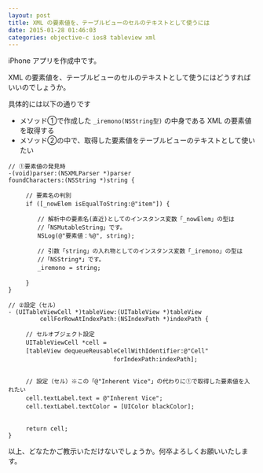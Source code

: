 ```yaml
---
layout: post
title: XML の要素値を、テーブルビューのセルのテキストとして使うには
date: 2015-01-28 01:46:03
categories: objective-c ios8 tableview xml
---
```

<!-- {% raw %} -->
<p>iPhone アプリを作成中です。</p>

<p>XML の要素値を、テーブルビューのセルのテキストとして使うにはどうすればいいのでしょうか。</p>

<p>具体的には以下の通りです</p>

<ul>
<li>メソッド①で作成した <code>_iremono(NSString型)</code> の中身である XML の要素値を取得する</li>
<li>メソッド②の中で、取得した要素値をテーブルビューのテキストとして使いたい</li>
</ul>

<pre class="lang-objc prettyprint-override"><code>// ①要素値の発見時
-(void)parser:(NSXMLParser *)parser
foundCharacters:(NSString *)string {

　　　// 要素名の判別
　　　if ([_nowElem isEqualToString:@"item"]) {

　　　　　// 解析中の要素名(直近)としてのインスタンス変数「_nowElem」の型は
　　　　　//「NSMutableString」です。
　　　　　NSLog(@"要素値：%@", string);

　　　　　// 引数「string」の入れ物としてのインスタンス変数「_iremono」の型は
　　　　　//「NSString*」です。
　　　　　_iremono = string;

　　　}
}

// ②設定（セル）
- (UITableViewCell *)tableView:(UITableView *)tableView
         cellForRowAtIndexPath:(NSIndexPath *)indexPath {

　　　// セルオブジェクト設定
　　　UITableViewCell *cell =
　　　[tableView dequeueReusableCellWithIdentifier:@"Cell"
　　　　　　　　　　　　　　　　　　forIndexPath:indexPath];


　　　// 設定（セル）※この「@"Inherent Vice"」の代わりに①で取得した要素値を入れたい
　　　cell.textLabel.text = @"Inherent Vice";
　　　cell.textLabel.textColor = [UIColor blackColor];


　　　return cell;
}
</code></pre>

<p>以上、どなたかご教示いただけないでしょうか。何卒よろしくお願いいたします。</p>
<!-- {% endraw %} -->
